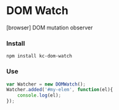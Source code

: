 # DOM Watch
[browser] DOM mutation observer

### Install
```
npm install kc-dom-watch
```

### Use
```js
var Watcher = new DOMWatch();
Watcher.added('#my-elem', function(el){
    console.log(el);
});
```
